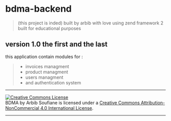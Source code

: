 # bdma-backend

>(this project is inded)
>built by arbib with love using zend framework 2 
>built for educational purposes
## version 1.0 the first and the last
this application contain modules for :
>- invoices managment
>- product managment
>- users managment
>- and authentication system

<hr />
<a rel="license" href="http://creativecommons.org/licenses/by-nc/4.0/"><img alt="Creative Commons License" style="border-width:0" src="https://i.creativecommons.org/l/by-nc/4.0/88x31.png" /></a><br /><span xmlns:dct="http://purl.org/dc/terms/" property="dct:title">BDMA</span> by <span xmlns:cc="http://creativecommons.org/ns#" property="cc:attributionName">Arbib Soufiane</span> is licensed under a <a rel="license" href="http://creativecommons.org/licenses/by-nc/4.0/">Creative Commons Attribution-NonCommercial 4.0 International License</a>.
<hr />
